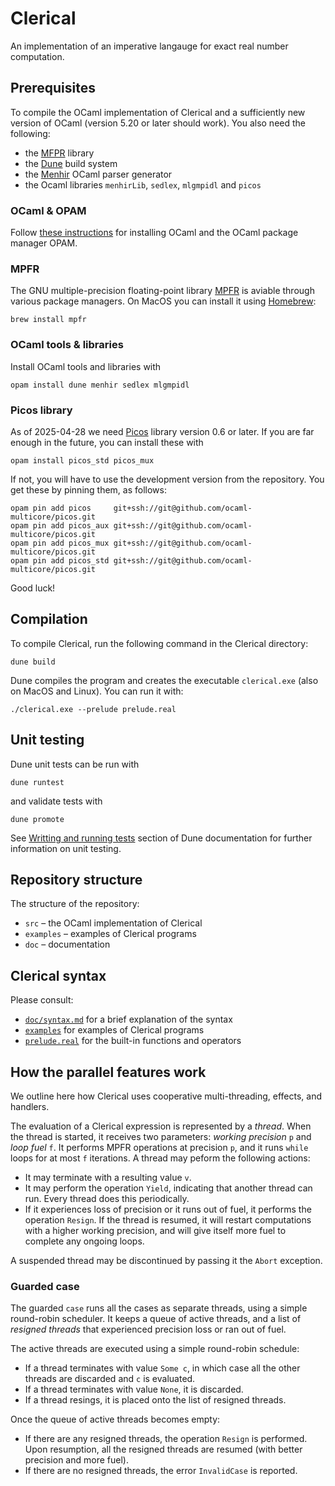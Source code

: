 # Clerical

An implementation of an imperative langauge for exact real number computation.

## Prerequisites

To compile the OCaml implementation of Clerical and a sufficiently new version of OCaml (version 5.20 or later should work).
You also need the following:

* the [MFPR](http://www.mpfr.org) library
* the [Dune](https://dune.build) build system
* the [Menhir](http://gallium.inria.fr/~fpottier/menhir/) OCaml parser generator
* the Ocaml libraries `menhirLib`, `sedlex`, `mlgmpidl` and `picos`


### OCaml & OPAM

Follow [these instructions](https://www.ocaml.org/docs/up-and-running) for
installing OCaml and the OCaml package manager OPAM.


### MPFR

The GNU multiple-precision floating-point library [MPFR]((http://www.mpfr.org))
is aviable through various package managers. On MacOS you can install it using
[Homebrew](https://brew.sh):

    brew install mpfr

### OCaml tools & libraries

Install OCaml tools and libraries with

    opam install dune menhir sedlex mlgmpidl

### Picos library

As of 2025-04-28 we need [Picos](https://github.com/ocaml-multicore/picos) library version 0.6 or later. If you are far enough in the future,
you can install these with

    opam install picos_std picos_mux

If not, you will have to use the development version from the repository. You get these by pinning them,
as follows:

    opam pin add picos     git+ssh://git@github.com/ocaml-multicore/picos.git
    opam pin add picos_aux git+ssh://git@github.com/ocaml-multicore/picos.git
    opam pin add picos_mux git+ssh://git@github.com/ocaml-multicore/picos.git
    opam pin add picos_std git+ssh://git@github.com/ocaml-multicore/picos.git

Good luck!

## Compilation

To compile Clerical, run the following command in the Clerical directory:

    dune build

Dune compiles the program and creates the executable `clerical.exe` (also on MacOS and Linux). You can run it with:

    ./clerical.exe --prelude prelude.real


## Unit testing

Dune unit tests can be run with

    dune runtest

and validate tests with

    dune promote

See [Writting and running tests](https://dune.readthedocs.io/en/stable/tests.html) section of Dune documentation for
further information on unit testing.

## Repository structure

The structure of the repository:

* `src` – the OCaml implementation of Clerical
* `examples` – examples of Clerical programs
* `doc` – documentation

## Clerical syntax

Please consult:

* [`doc/syntax.md`](doc/syntax.md) for a brief explanation of the syntax
* [`examples`](./examples) for examples of Clerical programs
* [`prelude.real`](./prelude.real) for the built-in functions and operators

## How the parallel features work

We outline here how Clerical uses cooperative multi-threading, effects, and handlers.

The evaluation of a Clerical expression is represented by a *thread*. When the thread is started, it receives two parameters: *working
precision* `p` and *loop fuel* `f`. It performs MPFR operations at precision `p`, and it runs `while` loops for at most `f` iterations. A thread may peform the following actions:

* It may terminate with a resulting value `v`.
* It may perform the operation `Yield`, indicating that another thread can run. Every thread does this periodically.
* If it experiences loss of precision or it runs out of fuel, it performs the operation `Resign`. If the thread is resumed, it will restart computations with a higher working precision, and will give itself more fuel to complete any ongoing loops.

A suspended thread may be discontinued by passing it the `Abort` exception.

### Guarded case

The guarded `case` runs all the cases as separate threads, using a simple round-robin scheduler. It keeps a queue of active threads, and
a list of *resigned threads* that experienced precision loss or ran out of fuel.

The active threads are executed using a simple round-robin schedule:

* If a thread terminates with value `Some c`, in which case all the other threads are discarded and `c` is evaluated.
* If a thread terminates with value `None`, it is discarded.
* If a thread resings, it is placed onto the list of resigned threads.

Once the queue of active threads becomes empty:

* If there are any resigned threads, the operation `Resign` is performed. Upon resumption, all the resigned threads are resumed (with better precision and more fuel).
* If there are no resigned threads, the error `InvalidCase` is reported.
